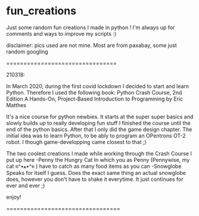 # fun_creations
Just some random fun creations I made in python
! I'm always up for comments and ways to improve my scripts :)

disclaimer: pics used are not mine. Most are from paxabay, some just random googling

================================

210318:

In March 2020, during the first covid lockdown I decided to start and learn Python.
Therefore I used the following book:
Python Crash Course, 2nd Edition
A Hands-On, Project-Based Introduction to Programming
by Eric Matthes

It's a nice course for python newbies. It starts at the super super basics and slowly builds up to really developing fun stuff
I finished the course until the end of the python basics. After that I only did the game design chapter.
The initial idea was to learn Python, to be ably to program an OPentrons OT-2 robot. I though game-developping came closest to that ;)

The two coolest creations I made while working through the Crash Course I put up here
-Penny the Hungry Cat 
In which you as Penny (Pennywise, my cat ฅ^•ﻌ•^ฅ ) have to catch as many food items as you can
-Snowglobe
Speaks for itself I guess. Does the exact same thing an actual snowglobe does, however you don't have to shake it everytime. 
It just continues for ever and ever ;)

enjoy!

=================================
